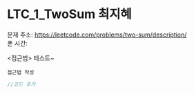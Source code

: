 #  LTC_1_TwoSum 최지혜 </br>
문제 주소: https://leetcode.com/problems/two-sum/description/ </br>
푼 시간:  </br>

<접근법>
테스트~

```
접근법 작성
```


```java
//코드 추가

```
